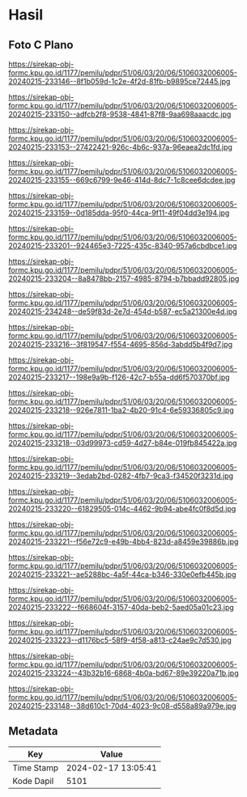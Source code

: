 # Hasil

## Foto C Plano

https://sirekap-obj-formc.kpu.go.id/1177/pemilu/pdpr/51/06/03/20/06/5106032006005-20240215-233146--8f1b059d-1c2e-4f2d-81fb-b9895ce72445.jpg

https://sirekap-obj-formc.kpu.go.id/1177/pemilu/pdpr/51/06/03/20/06/5106032006005-20240215-233150--adfcb2f8-9538-4841-87f8-9aa698aaacdc.jpg

https://sirekap-obj-formc.kpu.go.id/1177/pemilu/pdpr/51/06/03/20/06/5106032006005-20240215-233153--27422421-926c-4b6c-937a-96eaea2dc1fd.jpg

https://sirekap-obj-formc.kpu.go.id/1177/pemilu/pdpr/51/06/03/20/06/5106032006005-20240215-233155--669c6799-9e46-414d-8dc7-1c8cee6dcdee.jpg

https://sirekap-obj-formc.kpu.go.id/1177/pemilu/pdpr/51/06/03/20/06/5106032006005-20240215-233159--0d185dda-95f0-44ca-9f11-49f04dd3e194.jpg

https://sirekap-obj-formc.kpu.go.id/1177/pemilu/pdpr/51/06/03/20/06/5106032006005-20240215-233201--924465e3-7225-435c-8340-957a6cbdbce1.jpg

https://sirekap-obj-formc.kpu.go.id/1177/pemilu/pdpr/51/06/03/20/06/5106032006005-20240215-233204--8a8478bb-2157-4985-8794-b7bbadd92805.jpg

https://sirekap-obj-formc.kpu.go.id/1177/pemilu/pdpr/51/06/03/20/06/5106032006005-20240215-234248--de59f83d-2e7d-454d-b587-ec5a21300e4d.jpg

https://sirekap-obj-formc.kpu.go.id/1177/pemilu/pdpr/51/06/03/20/06/5106032006005-20240215-233216--3f819547-f554-4695-856d-3abdd5b4f9d7.jpg

https://sirekap-obj-formc.kpu.go.id/1177/pemilu/pdpr/51/06/03/20/06/5106032006005-20240215-233217--198e9a9b-f126-42c7-b55a-dd6f570370bf.jpg

https://sirekap-obj-formc.kpu.go.id/1177/pemilu/pdpr/51/06/03/20/06/5106032006005-20240215-233218--926e7811-1ba2-4b20-91c4-6e59336805c9.jpg

https://sirekap-obj-formc.kpu.go.id/1177/pemilu/pdpr/51/06/03/20/06/5106032006005-20240215-233218--03d99973-cd59-4d27-b84e-019fb845422a.jpg

https://sirekap-obj-formc.kpu.go.id/1177/pemilu/pdpr/51/06/03/20/06/5106032006005-20240215-233219--3edab2bd-0282-4fb7-9ca3-f34520f3231d.jpg

https://sirekap-obj-formc.kpu.go.id/1177/pemilu/pdpr/51/06/03/20/06/5106032006005-20240215-233220--61829505-014c-4462-9b94-abe4fc0f8d5d.jpg

https://sirekap-obj-formc.kpu.go.id/1177/pemilu/pdpr/51/06/03/20/06/5106032006005-20240215-233221--f56e72c9-e49b-4bb4-823d-a8459e39886b.jpg

https://sirekap-obj-formc.kpu.go.id/1177/pemilu/pdpr/51/06/03/20/06/5106032006005-20240215-233221--ae5288bc-4a5f-44ca-b346-330e0efb445b.jpg

https://sirekap-obj-formc.kpu.go.id/1177/pemilu/pdpr/51/06/03/20/06/5106032006005-20240215-233222--f668604f-3157-40da-beb2-5aed05a01c23.jpg

https://sirekap-obj-formc.kpu.go.id/1177/pemilu/pdpr/51/06/03/20/06/5106032006005-20240215-233223--d1176bc5-58f9-4f58-a813-c24ae9c7d530.jpg

https://sirekap-obj-formc.kpu.go.id/1177/pemilu/pdpr/51/06/03/20/06/5106032006005-20240215-233224--43b32b16-6868-4b0a-bd67-89e39220a71b.jpg

https://sirekap-obj-formc.kpu.go.id/1177/pemilu/pdpr/51/06/03/20/06/5106032006005-20240215-233148--38d610c1-70d4-4023-9c08-d558a89a979e.jpg


## Metadata

| Key        | Value               |
| ---------- | ------------------- |
| Time Stamp | 2024-02-17 13:05:41 |
| Kode Dapil | 5101                |



